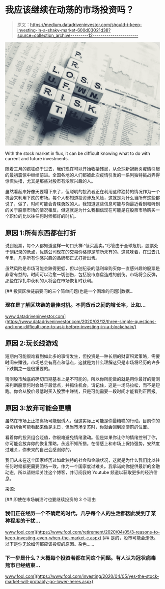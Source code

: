 # 我应该继续在动荡的市场投资吗？

> 原文：<https://medium.datadriveninvestor.com/should-i-keep-investing-in-a-shaky-market-600d03021d38?source=collection_archive---------12----------------------->

![](img/2890276722b5bd53c00890fb6860fdab.png)

With the stock market in flux, it can be difficult knowing what to do with current and future investments.

随着三月的疯狂终于过去，我们现在可以开始收拾残局，从全球新冠肺炎疫情引起的最初震惊中继续前进。全国各地的人们都被此次疫情引发的一系列独特挑战弄得惊慌失措，尤其是那些对股市有浓厚兴趣的人。

虽然看起来好像天要塌下来了，但聪明的投资者正在利用这种独特的情况作为一个机会来利用下跌的市场。每个人都知道投资涉及风险，这就是为什么当所有这些都说了，做了，时间可能会青睐勇敢的人。我知道这些信息可能与你最近看到和听到的关于股票市场的情况相反，但这就是为什么我相信现在可能是在股票市场购买一个职位的比以往任何时候都好的时机。

## 原因 1:所有东西都在打折

说到股票，每个人都知道这样一句口头禅:“低买高卖。”尽管由于全球危机，股票处于创纪录的低点，优质公司现在的交易价格却是前所未有的。这意味着，在过去几年里，几乎所有你感兴趣的品牌都正式打折出售。

虽然风险是市场可能会跌得更低，但以创纪录的低利率购买你一直感兴趣的股票是非常有益的。时间可以治愈一切创伤，包括股市崩盘造成的创伤。市场将会反弹，那些在挣扎中获利的人将会在市场恢复时获利。

[](https://www.datadriveninvestor.com/2020/03/12/three-simple-questions-and-one-difficult-one-to-ask-before-investing-in-a-blockchain/) [## 投资区块链前要问的三个简单问题(也是一个困难的问题)|数据…

### 现在是了解区块链的最佳时机。不同货币之间的增长率，比如…

www.datadriveninvestor.com](https://www.datadriveninvestor.com/2020/03/12/three-simple-questions-and-one-difficult-one-to-ask-before-investing-in-a-blockchain/) 

## 原因 2:玩长线游戏

短期内可能很难看到如此多的事情发生，但投资是一种长期的财富积累策略，需要时间来赚钱。市场总会有高点和低点，这就是为什么理解这只是市场将经历的许多下跌期之一是很重要的。

猜测股市触底的确切日期基本上是不可能的，所以你所能做的就是用你最好的猜测来判断股票何时会处于最低点，并抓住机会。请记住，这是一场马拉松，而不是短跑。你会从股价最低时买入股票中赚钱，只是可能需要一段时间才能看到正回报。

## 原因 3:放弃可能会更糟

虽然在市场上止损离场可能很诱人，但这实际上可能是你最糟糕的行动。目前你的投资组合可能看起来像是末日，但当市场复苏时，你就会回到崩溃前的位置。

看着你的投资组合贬值，你很难避免情绪激动。但是如果你让你的情绪控制了你，你可能会放弃你的恢复策略，永远不知所措。在情感上和市场上保持强势，安然度过难关，你未来的自己会感谢你的。

我们从未在这个国家经历过如此独特的社会和金融状况，这就是为什么我们比以往任何时候都更需要团结一致，作为一个国家度过难关。我承诺向你提供最新的金融动态，所以请继续关注这个博客，并订阅我的 Youtube 频道以获取更多的经济信息。

来源:

[](https://www.fool.com/retirement/2020/04/05/3-reasons-to-keep-investing-even-when-the-market-c.aspx) [## 即使在市场崩溃时也要继续投资的 3 个理由

### 我们正在经历一个不确定的时代，几乎每个人的生活都因此受到了某种程度的干扰…

www.fool.com](https://www.fool.com/retirement/2020/04/05/3-reasons-to-keep-investing-even-when-the-market-c.aspx) [](https://www.fool.com/investing/2020/04/05/yes-the-stock-market-will-probably-go-lower-heres.aspx) [## 是的，股市可能会走低。以下是你无论如何都应该投资的原因。杂色……

### 下一步是什么？大概每个投资者都在问这个问题。有人认为冠状病毒熊市已经结束…

www.fool.com](https://www.fool.com/investing/2020/04/05/yes-the-stock-market-will-probably-go-lower-heres.aspx)